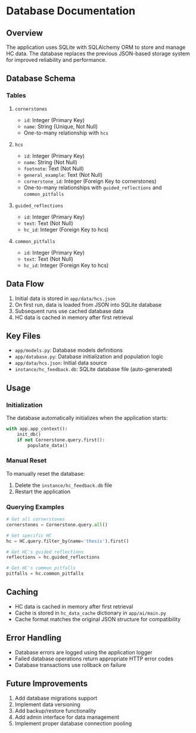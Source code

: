 # Database Documentation

## Overview
The application uses SQLite with SQLAlchemy ORM to store and manage HC data. The database replaces the previous JSON-based storage system for improved reliability and performance.

## Database Schema

### Tables

1. `cornerstones`
   - `id`: Integer (Primary Key)
   - `name`: String (Unique, Not Null)
   - One-to-many relationship with `hcs`

2. `hcs`
   - `id`: Integer (Primary Key)
   - `name`: String (Not Null)
   - `footnote`: Text (Not Null)
   - `general_example`: Text (Not Null)
   - `cornerstone_id`: Integer (Foreign Key to cornerstones)
   - One-to-many relationships with `guided_reflections` and `common_pitfalls`

3. `guided_reflections`
   - `id`: Integer (Primary Key)
   - `text`: Text (Not Null)
   - `hc_id`: Integer (Foreign Key to hcs)

4. `common_pitfalls`
   - `id`: Integer (Primary Key)
   - `text`: Text (Not Null)
   - `hc_id`: Integer (Foreign Key to hcs)

## Data Flow

1. Initial data is stored in `app/data/hcs.json`
2. On first run, data is loaded from JSON into SQLite database
3. Subsequent runs use cached database data
4. HC data is cached in memory after first retrieval

## Key Files

- `app/models.py`: Database models definitions
- `app/database.py`: Database initialization and population logic
- `app/data/hcs.json`: Initial data source
- `instance/hc_feedback.db`: SQLite database file (auto-generated)

## Usage

### Initialization
The database automatically initializes when the application starts:
```python
with app.app_context():
    init_db()
    if not Cornerstone.query.first():
        populate_data()
```

### Manual Reset
To manually reset the database:
1. Delete the `instance/hc_feedback.db` file
2. Restart the application

### Querying Examples
```python
# Get all cornerstones
cornerstones = Cornerstone.query.all()

# Get specific HC
hc = HC.query.filter_by(name='thesis').first()

# Get HC's guided reflections
reflections = hc.guided_reflections

# Get HC's common pitfalls
pitfalls = hc.common_pitfalls
```

## Caching
- HC data is cached in memory after first retrieval
- Cache is stored in `hc_data_cache` dictionary in `app/ai/main.py`
- Cache format matches the original JSON structure for compatibility

## Error Handling
- Database errors are logged using the application logger
- Failed database operations return appropriate HTTP error codes
- Database transactions use rollback on failure

## Future Improvements
1. Add database migrations support
2. Implement data versioning
3. Add backup/restore functionality
4. Add admin interface for data management
5. Implement proper database connection pooling
